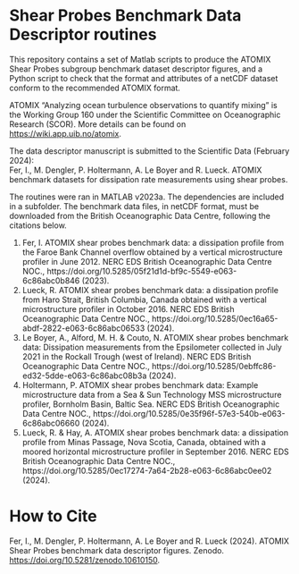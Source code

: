 # Shear Probes Benchmark Data Descriptor routines

This repository contains a set of Matlab scripts to produce the ATOMIX Shear Probes subgroup benchmark dataset descriptor figures, and a Python script to check that the format and attributes of a netCDF dataset conform to the recommended ATOMIX format. 

ATOMIX “Analyzing ocean turbulence observations to quantify mixing” is the Working Group 160 under the Scientific Committee on Oceanographic Research (SCOR). More details can be found on https://wiki.app.uib.no/atomix.

The data descriptor manuscript is submitted to the Scientific Data (February 2024):<br>
Fer, I., M. Dengler, P. Holtermann, A. Le Boyer and R. Lueck. ATOMIX benchmark datasets for dissipation rate measurements using shear probes.

The routines were ran in MATLAB v2023a. The dependencies are included in a subfolder. The benchmark data files, in netCDF format, must be downloaded from the British Oceanographic Data Centre, following the citations below.

<ol> 
<li> Fer, I. ATOMIX shear probes benchmark data: a dissipation profile from the Faroe Bank Channel overflow obtained by a vertical microstructure profiler in June 2012. NERC EDS British Oceanographic Data Centre NOC., https://doi.org/10.5285/05f21d1d-bf9c-5549-e063-6c86abc0b846 (2023). </li>

<li> Lueck, R. ATOMIX shear probes benchmark data: a dissipation profile from Haro Strait, British Columbia, Canada obtained with a vertical microstructure profiler in October 2016. NERC EDS British Oceanographic Data Centre NOC., https://doi.org/10.5285/0ec16a65-abdf-2822-e063-6c86abc06533 (2024). </li>

<li> Le Boyer, A., Alford, M. H. & Couto, N. ATOMIX shear probes benchmark data: Dissipation measurements from the Epsilometer collected in July 2021 in the Rockall Trough (west of Ireland). NERC EDS British Oceanographic Data Centre NOC., https://doi.org/10.5285/0ebffc86-ed32-5dde-e063-6c86abc08b3a (2024). </li>

<li> Holtermann, P. ATOMIX shear probes benchmark data: Example microstructure data from a Sea & Sun Technology MSS microstructure profiler, Bornholm Basin, Baltic Sea. NERC EDS British Oceanographic Data Centre NOC., https://doi.org/10.5285/0e35f96f-57e3-540b-e063-6c86abc06660 (2024). </li>

<li> Lueck, R. & Hay, A. ATOMIX shear probes benchmark data: a dissipation profile from Minas Passage, Nova Scotia, Canada, obtained with a moored horizontal microstructure profiler in September 2016. NERC EDS British Oceanographic Data Centre NOC., https://doi.org/10.5285/0ec17274-7a64-2b28-e063-6c86abc0ee02 (2024). </li>
</ol>

# How to Cite

Fer, I., M. Dengler, P. Holtermann, A. Le Boyer and R. Lueck (2024). ATOMIX Shear Probes benchmark data descriptor figures. Zenodo. https://doi.org/10.5281/zenodo.10610150.
